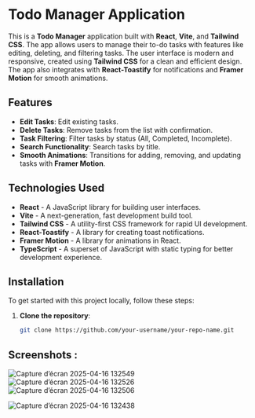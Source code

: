 # Todo Manager Application

This is a **Todo Manager** application built with **React**, **Vite**, and **Tailwind CSS**. The app allows users to manage their to-do tasks with features like editing, deleting, and filtering tasks. The user interface is modern and responsive, created using **Tailwind CSS** for a clean and efficient design. The app also integrates with **React-Toastify** for notifications and **Framer Motion** for smooth animations.

## Features

- **Edit Tasks**: Edit existing tasks.
- **Delete Tasks**: Remove tasks from the list with confirmation.
- **Task Filtering**: Filter tasks by status (All, Completed, Incomplete).
- **Search Functionality**: Search tasks by title.
- **Smooth Animations**: Transitions for adding, removing, and updating tasks with **Framer Motion**.

## Technologies Used

- **React** - A JavaScript library for building user interfaces.
- **Vite** - A next-generation, fast development build tool.
- **Tailwind CSS** - A utility-first CSS framework for rapid UI development.
- **React-Toastify** - A library for creating toast notifications.
- **Framer Motion** - A library for animations in React.
- **TypeScript** - A superset of JavaScript with static typing for better development experience.

## Installation

To get started with this project locally, follow these steps:

1. **Clone the repository**:

   ```bash
   git clone https://github.com/your-username/your-repo-name.git
   
## Screenshots :
   ![Capture d’écran 2025-04-16 132549](https://github.com/user-attachments/assets/d7457066-4952-4663-a77a-9dda1f81792d)
![Capture d’écran 2025-04-16 132526](https://github.com/user-attachments/assets/4b006f4d-abd7-475b-969a-20fb49d96f0d)
![Capture d’écran 2025-04-16 132506](https://github.com/user-attachments/assets/126e7a3e-ae4b-49f9-bcfb-01fcae7ce7e7)


![Capture d’écran 2025-04-16 132438](https://github.com/user-attachments/assets/640e4cd8-0afd-44f9-b3eb-f25a4ce8b8dc)
